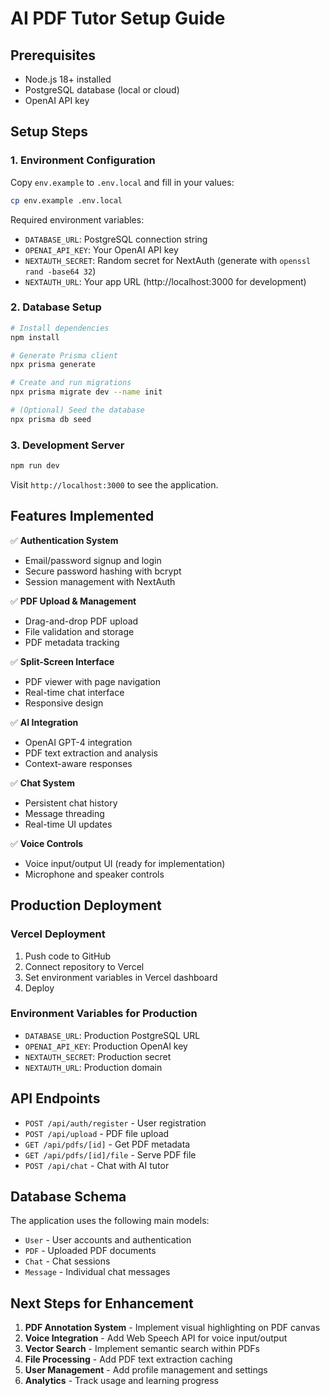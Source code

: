 # AI PDF Tutor Setup Guide

## Prerequisites
- Node.js 18+ installed
- PostgreSQL database (local or cloud)
- OpenAI API key

## Setup Steps

### 1. Environment Configuration
Copy `env.example` to `.env.local` and fill in your values:

```bash
cp env.example .env.local
```

Required environment variables:
- `DATABASE_URL`: PostgreSQL connection string
- `OPENAI_API_KEY`: Your OpenAI API key
- `NEXTAUTH_SECRET`: Random secret for NextAuth (generate with `openssl rand -base64 32`)
- `NEXTAUTH_URL`: Your app URL (http://localhost:3000 for development)

### 2. Database Setup
```bash
# Install dependencies
npm install

# Generate Prisma client
npx prisma generate

# Create and run migrations
npx prisma migrate dev --name init

# (Optional) Seed the database
npx prisma db seed
```

### 3. Development Server
```bash
npm run dev
```

Visit `http://localhost:3000` to see the application.

## Features Implemented

✅ **Authentication System**
- Email/password signup and login
- Secure password hashing with bcrypt
- Session management with NextAuth

✅ **PDF Upload & Management**
- Drag-and-drop PDF upload
- File validation and storage
- PDF metadata tracking

✅ **Split-Screen Interface**
- PDF viewer with page navigation
- Real-time chat interface
- Responsive design

✅ **AI Integration**
- OpenAI GPT-4 integration
- PDF text extraction and analysis
- Context-aware responses

✅ **Chat System**
- Persistent chat history
- Message threading
- Real-time UI updates

✅ **Voice Controls**
- Voice input/output UI (ready for implementation)
- Microphone and speaker controls

## Production Deployment

### Vercel Deployment
1. Push code to GitHub
2. Connect repository to Vercel
3. Set environment variables in Vercel dashboard
4. Deploy

### Environment Variables for Production
- `DATABASE_URL`: Production PostgreSQL URL
- `OPENAI_API_KEY`: Production OpenAI key
- `NEXTAUTH_SECRET`: Production secret
- `NEXTAUTH_URL`: Production domain

## API Endpoints

- `POST /api/auth/register` - User registration
- `POST /api/upload` - PDF file upload
- `GET /api/pdfs/[id]` - Get PDF metadata
- `GET /api/pdfs/[id]/file` - Serve PDF file
- `POST /api/chat` - Chat with AI tutor

## Database Schema

The application uses the following main models:
- `User` - User accounts and authentication
- `PDF` - Uploaded PDF documents
- `Chat` - Chat sessions
- `Message` - Individual chat messages

## Next Steps for Enhancement

1. **PDF Annotation System** - Implement visual highlighting on PDF canvas
2. **Voice Integration** - Add Web Speech API for voice input/output
3. **Vector Search** - Implement semantic search within PDFs
4. **File Processing** - Add PDF text extraction caching
5. **User Management** - Add profile management and settings
6. **Analytics** - Track usage and learning progress


